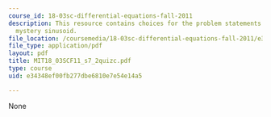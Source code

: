 ```yaml
---
course_id: 18-03sc-differential-equations-fall-2011
description: This resource contains choices for the problem statements related to
  mystery sinusoid.
file_location: /coursemedia/18-03sc-differential-equations-fall-2011/e34348ef00fb277dbe6810e7e54e14a5_MIT18_03SCF11_s7_2quizc.pdf
file_type: application/pdf
layout: pdf
title: MIT18_03SCF11_s7_2quizc.pdf
type: course
uid: e34348ef00fb277dbe6810e7e54e14a5

---
```

None